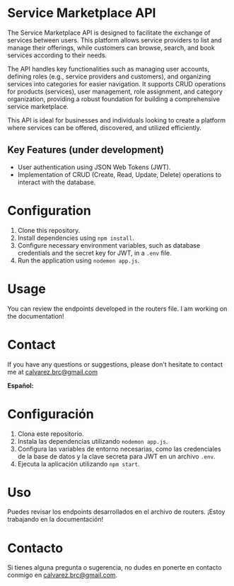 # Service Marketplace API
The Service Marketplace API is designed to facilitate the exchange of services between users. This platform allows service providers to list and manage their offerings, while customers can browse, search, and book services according to their needs.

The API handles key functionalities such as managing user accounts, defining roles (e.g., service providers and customers), and organizing services into categories for easier navigation. It supports CRUD operations for products (services), user management, role assignment, and category organization, providing a robust foundation for building a comprehensive service marketplace.

This API is ideal for businesses and individuals looking to create a platform where services can be offered, discovered, and utilized efficiently.


## Key Features (under development)
- User authentication using JSON Web Tokens (JWT).
- Implementation of CRUD (Create, Read, Update, Delete) operations to interact with the database.

# Configuration
1. Clone this repository.
2. Install dependencies using `npm install`.
3. Configure necessary environment variables, such as database credentials and the secret key for JWT, in a `.env` file.
4. Run the application using `nodemon app.js`.

# Usage
You can review the endpoints developed in the routers file. I am working on the documentation!

# Contact
If you have any questions or suggestions, please don't hesitate to contact me at calvarez.brc@gmail.com


**Español:**

# Configuración
1. Clona este repositorio.
2. Instala las dependencias utilizando `nodemon app.js`.
3. Configura las variables de entorno necesarias, como las credenciales de la base de datos y la clave secreta para JWT en un archivo `.env`.
4. Ejecuta la aplicación utilizando `npm start`.

# Uso
Puedes revisar los endpoints desarrollados en el archivo de routers. ¡Estoy trabajando en la documentación!

# Contacto
Si tienes alguna pregunta o sugerencia, no dudes en ponerte en contacto conmigo en calvarez.brc@gmail.com.

